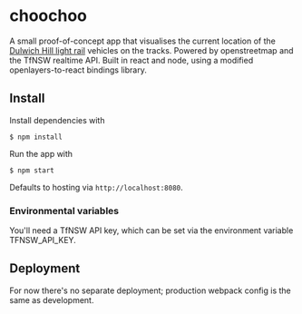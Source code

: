 # choochoo

A small proof-of-concept app that visualises the current location of the [Dulwich Hill light rail](https://en.wikipedia.org/wiki/Dulwich_Hill_Line) vehicles on the tracks. Powered by openstreetmap and the TfNSW realtime API. Built in react and node, using a modified openlayers-to-react bindings library.

## Install

Install dependencies with

`$ npm install`

Run the app with

`$ npm start`

Defaults to hosting via `http://localhost:8080`.

### Environmental variables

You'll need a TfNSW API key, which can be set via the environment variable TFNSW_API_KEY.

## Deployment

For now there's no separate deployment; production webpack config is the same as development. 
